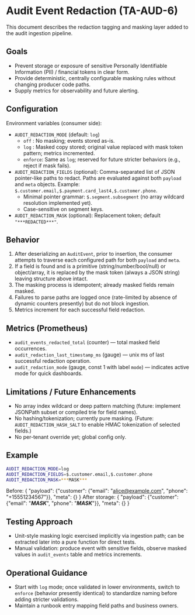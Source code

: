 # Audit Event Redaction (TA-AUD-6)

This document describes the redaction tagging and masking layer added to the audit ingestion pipeline.

## Goals

- Prevent storage or exposure of sensitive Personally Identifiable Information (PII) / financial tokens in clear form.
- Provide deterministic, centrally configurable masking rules without changing producer code paths.
- Supply metrics for observability and future alerting.

## Configuration

Environment variables (consumer side):

- `AUDIT_REDACTION_MODE` (default: `log`)
  - `off`  : No masking; events stored as-is.
  - `log`  : Masked copy stored; original value replaced with mask token pattern; metrics incremented.
  - `enforce`: Same as `log`; reserved for future stricter behaviors (e.g., reject if mask fails).
- `AUDIT_REDACTION_FIELDS` (optional): Comma-separated list of JSON pointer-like paths to redact. Paths are evaluated against both `payload` and `meta` objects. Example: `$.customer.email,$.payment.card_last4,$.customer.phone`.
  - Minimal pointer grammar: `$.segment.subsegment` (no array wildcard resolution implemented yet).
  - Case-sensitive on segment keys.
- `AUDIT_REDACTION_MASK` (optional): Replacement token; default `"***REDACTED***"`.

## Behavior

1. After deserializing an `AuditEvent`, prior to insertion, the consumer attempts to traverse each configured path for both `payload` and `meta`.
2. If a field is found and is a primitive (string/number/bool/null) or object/array, it is replaced by the mask token (always a JSON string) leaving structure above intact.
3. The masking process is idempotent; already masked fields remain masked.
4. Failures to parse paths are logged once (rate-limited by absence of dynamic counters presently) but do not block ingestion.
5. Metrics increment for each successful field redaction.

## Metrics (Prometheus)

- `audit_events_redacted_total` (counter) — total masked field occurrences.
- `audit_redaction_last_timestamp_ms` (gauge) — unix ms of last successful redaction operation.
- `audit_redaction_mode` (gauge, const 1 with label `mode`) — indicates active mode for quick dashboards.

## Limitations / Future Enhancements

- No array index wildcard or deep pattern matching (future: implement JSONPath subset or compiled trie for field names).
- No hashing/tokenization; currently pure masking. (Future: `AUDIT_REDACTION_HASH_SALT` to enable HMAC tokenization of selected fields.)
- No per-tenant override yet; global config only.

## Example

```bash
AUDIT_REDACTION_MODE=log
AUDIT_REDACTION_FIELDS=$.customer.email,$.customer.phone
AUDIT_REDACTION_MASK=***MASK***
```
Before:
{
  "payload": {"customer": {"email": "alice@example.com", "phone": "+15551234567"}},
  "meta": {}
}
After storage:
{
  "payload": {"customer": {"email": "***MASK***", "phone": "***MASK***"}},
  "meta": {}
}

## Testing Approach

- Unit-style masking logic exercised implicitly via ingestion path; can be extracted later into a pure function for direct tests.
- Manual validation: produce event with sensitive fields, observe masked values in `audit_events` table and metrics increments.

## Operational Guidance

- Start with `log` mode; once validated in lower environments, switch to `enforce` (behavior presently identical) to standardize naming before adding stricter validations.
- Maintain a runbook entry mapping field paths and business owners.

